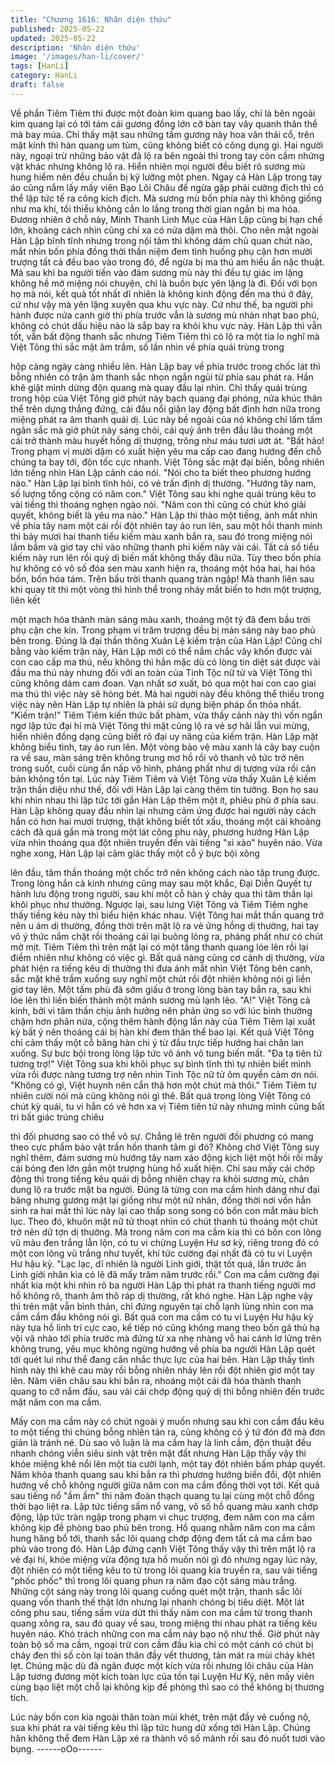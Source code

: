 ```yaml
---
title: "Chương 1616: Nhân diện thứu"
published: 2025-05-22
updated: 2025-05-22
description: 'Nhân diện thứu'
image: '/images/han-li/cover/'
tags: [HanLi]
category: HanLi
draft: false
---
```


Về phần Tiêm Tiêm thì được một đoàn kim quang bao lấy, chỉ là
bên ngoài kim quang lại có tới tám cái gương đồng lớn cỡ bàn tay
vây quanh thân thể mà bay múa. Chỉ thấy mặt sau những tấm
gương này hoa văn thái cổ, trên mặt kính thì hàn quang um tùm,
cũng không biết có công dụng gì.
Hai người này, ngoại trừ những bảo vật đã lộ ra bên ngoài thì
trong tay còn cầm nhứng vật khác nhưng không lộ ra. Hiển nhiên
mọi người đều biết rõ sương mù hung hiểm nên đều chuẩn bị kỹ
lưỡng một phen. Ngay cả Hàn Lập trong tay áo cũng nắm lấy mấy
viên Bạo Lôi Châu để ngừa gặp phải cường địch thì có thể lập tức
tế ra công kích địch.
Mà sương mù bốn phía này thì không giống như ma khí, tối thiểu
không cần lo lắng trong thời gian ngắn bị ma hóa. Đương nhiên ở
chỗ này, Minh Thanh Linh Mục của Hàn Lập cũng bị hạn chế lớn,
khoảng cách nhìn cũng chỉ xa có nửa dặm mà thôi. Cho nên mặt
ngoài Hàn Lập bĩnh tĩnh nhưng trong nội tâm thì không dám chủ
quan chút nào, mắt nhìn bốn phía đồng thời thần niệm đem tình
huống phụ cận hơn mười trượng tất cả đều bao vào trong đó, để
ngừa bị ma thú am hiểu ẩn nặc thuật.
Mà sau khi ba người tiến vào đám sương mù này thì đều tự giác
im lặng không hề mở miệng nói chuyện, chỉ là buồn bực yên lặng
là đi. Đối với bọn họ mà nói, kết quả tốt nhất dĩ nhiên là không
kinh động đến ma thú ở đây, cứ như vậy mà yên lặng xuyên qua
khu vực này.
Cứ như thế, ba người phi hành được nửa canh giờ thì phía trước
vẫn là sương mù nhàn nhạt bao phủ, không có chút dấu hiệu nào
là sắp bay ra khỏi khu vực này. Hàn Lập thì vẫn tốt, vẫn bất động
thanh sắc nhưng Tiêm Tiêm thì có lộ ra một tia lo nghĩ mà Việt
Tông thì sắc mặt âm trầm, số lần nhìn về phía quái trùng trong

hộp càng ngày càng nhiều lên.
Hàn Lập bay về phía trước trong chốc lát thì bỗng nhiên có trận
âm thanh sắc nhọn ngắn ngủi từ phía sau phát ra. Hắn khẽ giật
mình dừng độn quang mà quay đầu lại nhìn. Chỉ thấy quái trùng
trong hộp của Việt Tông giờ phút này bạch quang đại phóng, nửa
khúc thân thể trên dựng thẳng đứng, cái đầu nổi giận lay động bất
định hơn nữa trong miệng phát ra âm thanh quái dị.
Lúc này bề ngoài của nó không chỉ lấm tấm ngân sắc mà giờ phút
này sáng chói, cái quỷ ảnh trên đầu lâu thoáng một cái trở thành
màu huyết hồng dị thượng, trông như máu tươi ướt át.
"Bất hảo! Trong phạm vị mười dặm có xuất hiện yêu ma cấp cao
đang hướng đến chỗ chúng ta bay tới, độn tốc cực nhanh. Việt
Tông sắc mặt đại biến, bỗng nhiên lớn tiếng nhìn Hàn Lập cảnh
cáo nói.
"Nói cho ta biết theo phương hướng nào."
Hàn Lập lại bình tĩnh hỏi, có vẻ trấn định dị thường.
"Hướng tây nam, số lượng tổng cộng có năm con."
Việt Tông sau khi nghe quái trùng kêu to vài tiếng thì thoáng
nghẹn ngào nói.
"Năm con thì cũng có chút khó giải quyết, không biết là yêu ma
nào."
Hàn Lập thì thào một tiếng, ánh mắt nhìn về phía tây nam một cái
rồi đột nhiên tay áo run lên, sau một hồi thanh minh thì bảy mươi
hai thanh tiểu kiếm màu xanh bắn ra, sau đó trong miệng nói lầm
bầm và giơ tay chỉ vào những thanh phi kiếm này vài cái. Tất cả
số tiểu kiếm này run lên rồi quỷ dị biến mất không thấy đâu nữa.
Tùy theo bốn phía hư không có vô số đóa sen màu xanh hiện ra,
thoáng một hóa hai, hai hóa bốn, bốn hóa tám. Trên bầu trời
thanh quang tràn ngập! Mà thanh liên sau khi quay tít thì một
vòng thì hình thể trong nháy mắt biến to hơn một trượng, liên kết

một mạch hóa thành màn sáng màu xanh, thoáng một tý đã đem
bầu trời phụ cận che kín. Trong phạm vi trăm trượng đều bị màn
sáng này bao phủ bên trong.
Đúng là đại thần thông Xuân Lệ kiếm trận của Hàn Lập!
Cũng chỉ bằng vào kiếm trận này, Hàn Lập mới có thể nắm chắc
vây khốn được vài con cao cấp ma thú, nếu không thì hắn mặc dù
có lòng tin diệt sát được vài đầu ma thú này nhưng đối với an toàn
của Tinh Tộc nữ tử và Việt Tông thì cũng không dám cam đoan.
Vạn nhất sơ xuất, bỏ qua một hai con cao giai ma thú thì việc này
sẽ hỏng bét.
Mà hai người này đều không thể thiếu trong việc này nên Hàn Lập
tự nhiên là phải sử dụng biện pháp ổn thỏa nhất.
"Kiếm trận!"
Tiêm Tiêm kiến thức bất phàm, vừa thấy cảnh này thì vốn ngẩn
ngơ lập tức đại hỉ mà Việt Tông thì mặt cũng lộ ra vẻ sợ hãi lẫn
vui mừng, hiển nhiên đồng dạng cũng biết rõ đại uy năng của
kiếm trận.
Hàn Lập mặt không biểu tình, tay áo run lên. Một vòng bảo vệ
màu xanh lá cây bay cuộn ra về sau, màn sáng trên không trung
mơ hồ rồi vô thanh vô tức trở nên trong suốt, cuối cùng ẩn nấp vô
hình, phảng phất như dị tượng vừa rồi căn bản không tồn tại.
Lúc này Tiêm Tiêm và Việt Tông vừa thấy Xuân Lệ kiếm trận thần
diệu như thế, đối với Hàn Lập lại càng thêm tin tưởng. Bọn họ sau
khi nhìn nhau thì lập tức tới gần Hàn Lập thêm một ít, phiêu phù ở
phía sau.
Hàn Lập không quay đầu nhìn lại nhưng cảm ứng được hai người
này cách hắn có hơn hai mươi trượng, thật không biết tốt xấu,
thoáng một cái khoảng cách đã quá gần mà trong một lát công
phu này, phương hướng Hàn Lập vừa nhìn thoáng qua đột nhiên
truyền đến vài tiếng "xì xào" huyên náo.
Vừa nghe xong, Hàn Lập lại cảm giác thấy một cỗ ý bực bội xông

lên đầu, tâm thần thoáng một chốc trở nên không cách nào tập
trung được. Trong lòng hắn cả kinh nhưng cũng may sau một
khắc, Đại Diễn Quyết tự hành lưu động trong người, sau khi một
cỗ hàn ý chảy qua thì tâm thần lại khôi phục như thường. Ngược
lại, sau lưng Việt Tông và Tiêm Tiêm nghe thấy tiếng kêu này thì
biểu hiện khác nhau.
Việt Tông hai mắt thần quang trở nên u ám dị thường, đồng thời
trên mặt lộ ra vẻ ửng hồng dị thường, hai tay vô ý thức nắm chặt
rồi thoáng cái lại buông lỏng ra, phảng phất như có chút mờ mịt.
Tiêm Tiêm thì trên mặt lại có một tầng thanh quang lóe lên rồi lại
điềm nhiên như không có việc gì.
Bất quá nàng cũng cơ cảnh dị thường, vừa phát hiện ra tiếng kêu
dị thường thì đưa ánh mắt nhìn Việt Tông bên cạnh, sắc mặt khẽ
trầm xuống suy nghĩ một chút rồi đột nhiên không nói gì liền giơ
tay lên. Một tấm phù đã sớm giấu ở trong lòng bàn tay bắn ra, sau
khi lóe lên thì liền biến thành một mảnh sương mù lạnh lẽo.
"A!"
Việt Tông cả kinh, bởi vì tâm thần chịu ảnh hưởng nên phản ứng
so với lúc bình thường chậm hơn phân nửa, cộng thêm hành động
lần này của Tiêm Tiêm lại xuất kỳ bất ý nên thoáng cái bị hàn khí
đem thân thể bao lại. Kết quả Việt Tông chỉ cảm thấy một cỗ băng
hàn chi ý từ đầu trực tiếp hướng hai chân lan xuống. Sự bực bội
trong lòng lập tức vô ảnh vô tung biến mất.
"Đa tạ tiên tử tương trợ!"
Việt Tông sua khi khôi phục sự bình tĩnh thì tự nhiên biết mình
vừa rồi được nàng tương trợ nên nhìn Tinh Tộc nữ tử ôm quyền
cảm ơn nói.
"Không có gì, Việt huynh nên cẩn thậ hơn một chút mà thôi."
Tiêm Tiêm tự nhiên cười nói mà cũng không nói gì thê.
Bất quá trong lòng Việt Tông có chút kỳ quái, tu vi hắn có vẻ hơn
xa vị Tiêm tiên tử này nhưng mình cũng bất tri bất giác trúng chiêu

thì đối phương sao có thể vô sự. Chẳng lẽ trên người đối phương
có mang theo cực phẩm bảo vật trấn hồn thanh tâm gì đó?
Không chờ Việt Tông suy nghĩ thêm, đám sương mù hướng tây
nam xáo động kịch liệt một hồi rồi mấy cái bóng đen lớn gần một
trượng hùng hổ xuất hiện. Chỉ sau mấy cái chớp động thì trong
tiếng kêu quái dị bỗng nhiên chạy ra khỏi sương mù, chân dung lộ
ra trước mặt ba người. Đúng là từng con ma cầm hình dáng như
đại bàng nhưng gương mặt lại giống như một nữ nhân, đồng thời
nơi vốn hẳn sinh ra hai mắt thì lúc này lại cao thấp song song có
bốn con mắt màu bích lục. Theo đó, khuôn mặt nữ tử thoạt nhìn
có chút thanh tú thoáng một chút trở nên dữ tợn dị thường.
Mà trong năm con ma cầm kia thì có bốn con lông vũ màu đen
trắng lẫn lộn, có tu vi chừng Luyện Hư sơ kỳ, riêng trong đó có
một con lông vũ trắng như tuyết, khí tức cường đại nhất đã có tu
vi Luyện Hư hậu kỳ.
"Lạc lạc, dĩ nhiên là người Linh giới, thật tốt quá, lần trước ăn
Linh giới nhân kia có lẽ đã mấy trăm năm trước rồi."
Con ma cầm cường đại nhất kia một khi nhìn rõ ba người Hàn Lập
thì phát ra thanh tiếng người mơ hồ không rõ, thanh âm thô ráp dị
thường, rất khó nghe. Hàn Lập nghe vậy thì trên mặt vẫn bình
thản, chỉ đứng nguyên tại chỗ lạnh lùng nhìn con ma cầm cầm
đầu không nói gì.
Bất quá con ma cầm có tu vi Luyện Hư hậu kỳ này tựa hồ linh trí
cực cao, kế tiếp nó cũng không mang theo bốn gã thủ hạ vội vã
nhào tới phía trước mà đứng từ xa nhẹ nhàng vỗ hai cánh lơ lửng
trên không trung, yêu mục không ngừng hướng về phía ba người
Hàn Lập quét tới quét lui như thể đang cân nhắc thực lực của hai
bên.
Hàn Lập thấy tình hình này thì khẽ cau mày rồi bỗng nhiên nhảy
lên rồi đột nhiên giơ một tay lên. Năm viên châu sau khi bắn ra,
nhoáng một cái đã hóa thành thanh quang to cỡ nắm đấu, sau vài
cái chớp động quỷ dị thì bỗng nhiên đến trước mặt năm con ma
cầm.

Mấy con ma cầm này có chút ngoài ý muốn nhưng sau khi con
cầm đầu kêu to một tiếng thì chúng bỗng nhiên tản ra, cũng
không có ý tứ đón đỡ mà đơn giản là tránh né. Dù sao vô luận là
ma cầm hay là linh cầm, độn thuật đều nhanh chóng viễn siêu
sinh vật trên mặt đất nhưng Hàn Lập thấy vậy thì khóe miệng khẽ
nổi lên một tia cười lạnh, một tay đột nhiên bấm pháp quyết. Năm
khỏa thanh quang sau khi bắn ra thì phương hướng biến đổi, đột
nhiên hướng về chỗ không người giữa năm con ma cầm đồng thời
vọt tới.
Kết quả sau tiếng nổ "ầm ầm" thì năm đoàn thạch quang tụ lại
cùng một chỗ đồng thời bạo liệt ra. Lập tức tiếng sấm nổ vang, vô
số hồ quang màu xanh chớp động, lập tức tràn ngập trong phạm
vi chục trượng, đem năm con ma cầm không kịp đề phòng bao
phủ bên trong.
Hồ quang nhằm năm con ma cầm hung hăng bổ tới, thanh sắc lôi
quang chớp động đem tất cả ma cầm bao phủ vào trong đó. Hàn
Lập đứng cạnh Việt Tông thấy vậy thì trên mặt lộ ra vẻ đại hỉ,
khóe miệng vừa động tựa hồ muốn nói gì đó nhưng ngay lúc này,
đột nhiên có một tiếng kêu to từ trong lôi quang kia truyền ra, sau
vài tiếng "phốc phốc" thì trong lôi quang phun ra năm đạo cột
sáng màu trắng.
Những cột sáng này trong lôi quang cuồng quét một trận, thanh
sắc lôi quang vốn thanh thế thật lớn nhưng lại nhanh chóng bị tiêu
diệt. Một lát công phu sau, tiếng sấm vừa dứt thì thấy năm con
ma cầm từ trong thanh quang xông ra, sau đó quay về sau, trong
miệng thi nhau phát ra tiếng kêu huyên náo.
Khó trách những con ma cầm này bạo nộ như thế. Giờ phút này
toàn bộ số ma cầm, ngoại trừ con cầm đầu kia chỉ có một cánh có
chút bị cháy đen thì số còn lại toàn thân đầy vết thương, tản mát
ra mùi cháy khét lẹt.
Chúng mặc dù đã ngăn được một kích vừa rồi nhưng lôi châu của
Hàn Lập tương đương một kích toàn lực của tồn tại Luyện Hư Kỳ,
nên mấy viên cùng bạo liệt một chỗ lại không kịp đề phòng thì sao
có thể không bị thương tích.

Lúc này bốn con kia ngoài thân toàn mùi khét, trên mặt đầy vẻ
cuồng nộ, sua khi phát ra vài tiếng kêu thì lập tức hung dữ xống
tới Hàn Lập. Chúng hân không thể đem Hàn Lập xé ra thành vô
số mảnh rồi sau đó nuốt tươi vào bụng.
------oOo------
